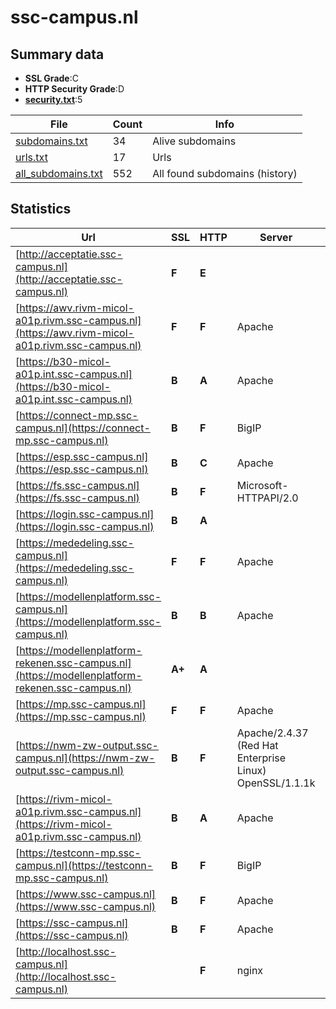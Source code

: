 

# ssc-campus.nl
## Summary data


 - **SSL Grade**:C
 - **HTTP Security Grade**:D
 - **[security.txt](https://www.digitaleoverheid.nl/nieuws/standaard-security-txt-nu-verplicht-voor-overheid/)**:5


| File       | Count | Info |
|------------|-------|------|
|[subdomains.txt](/data/ssc-campus.nl/subdomains.txt)|34|Alive subdomains|
|[urls.txt](/data/ssc-campus.nl/urls.txt)|17|Urls|
|[all_subdomains.txt](/data/ssc-campus.nl/all_subdomains.txt)|552|All found subdomains (history)|


## Statistics


| Url | SSL | HTTP | Server | Cookie | HSTS | CORS | CTO | CSP | XFO | XXP | RP |FP| Tech |Title |
|--------|-------|-------|------|------|------|------|------|------|------|------|------|------|------|------|
|[http://acceptatie.ssc-campus.nl](http://acceptatie.ssc-campus.nl)| **F**| **E**|| | | | | | | | :white_check_mark: | |||
|[https://awv.rivm-micol-a01p.rivm.ssc-campus.nl](https://awv.rivm-micol-a01p.rivm.ssc-campus.nl)| **F**| **F**|Apache| | | | | | | | :white_check_mark: | |Apache HTTP Server HSTS|Redirecting...|
|[https://b30-micol-a01p.int.ssc-campus.nl](https://b30-micol-a01p.int.ssc-campus.nl)| **B**| **A**|Apache| |:white_check_mark: | | | | :white_check_mark: | :white_check_mark: | :white_check_mark: | |Apache HTTP Server HSTS|Redirecting...|
|[https://connect-mp.ssc-campus.nl](https://connect-mp.ssc-campus.nl)| **B**| **F**|BigIP|:warning: | | | | | :white_check_mark: | | :white_check_mark: | |F5 BigIP||
|[https://esp.ssc-campus.nl](https://esp.ssc-campus.nl)| **B**| **C**|Apache| |:white_check_mark: | | | | | | :white_check_mark: | |Apache HTTP Server HSTS|Access Gateway|
|[https://fs.ssc-campus.nl](https://fs.ssc-campus.nl)| **B**| **F**|Microsoft-HTTPAPI/2.0| | | | | | | | :white_check_mark: | |Microsoft HTTPAPI:2.0|Not Found|
|[https://login.ssc-campus.nl](https://login.ssc-campus.nl)| **B**| **A**|| |:white_check_mark: | | | | :white_check_mark: | :white_check_mark: | :white_check_mark: | |HSTS Java||
|[https://mededeling.ssc-campus.nl](https://mededeling.ssc-campus.nl)| **F**| **F**|Apache| | | | | | | | :white_check_mark: | |Apache HTTP Server HSTS|301 Moved Perman...|
|[https://modellenplatform.ssc-campus.nl](https://modellenplatform.ssc-campus.nl)| **B**| **B**|Apache|:warning: |:white_check_mark: | | | | :white_check_mark: | :white_check_mark: | :white_check_mark: | |Apache HTTP Server HSTS|302 Found|
|[https://modellenplatform-rekenen.ssc-campus.nl](https://modellenplatform-rekenen.ssc-campus.nl)| **A+**| **A**|| |:white_check_mark: | | | | :white_check_mark: | :white_check_mark: | :white_check_mark: | :white_check_mark: |HSTS||
|[https://mp.ssc-campus.nl](https://mp.ssc-campus.nl)| **F**| **F**|Apache| | | | | | | | :white_check_mark: | |Apache HTTP Server HSTS|302 Found|
|[https://nwm-zw-output.ssc-campus.nl](https://nwm-zw-output.ssc-campus.nl)| **B**| **F**|Apache/2.4.37 (Red Hat Enterprise Linux) OpenSSL/1.1.1k| | | | | | | | :white_check_mark: | |Apache HTTP Server:2.4.37 OpenSSL:1.1.1k Red Hat|Test Page for th...|
|[https://rivm-micol-a01p.rivm.ssc-campus.nl](https://rivm-micol-a01p.rivm.ssc-campus.nl)| **B**| **A**|Apache| |:white_check_mark: | | | | :white_check_mark: | :white_check_mark: | :white_check_mark: | |Apache HTTP Server HSTS|Redirecting...|
|[https://testconn-mp.ssc-campus.nl](https://testconn-mp.ssc-campus.nl)| **B**| **F**|BigIP|:warning: | | | | | :white_check_mark: | | :white_check_mark: | |F5 BigIP||
|[https://www.ssc-campus.nl](https://www.ssc-campus.nl)| **B**| **F**|Apache| | | | | | | | :white_check_mark: | |Apache HTTP Server HSTS|301 Moved Perman...|
|[https://ssc-campus.nl](https://ssc-campus.nl)| **B**| **F**|Apache| | | | | | | | :white_check_mark: | |Apache HTTP Server HSTS|301 Moved Perman...|
|[http://localhost.ssc-campus.nl](http://localhost.ssc-campus.nl)| | **F**|nginx| | | :warning:| | | | | :white_check_mark: | |Nginx|(404 Not Found)|

